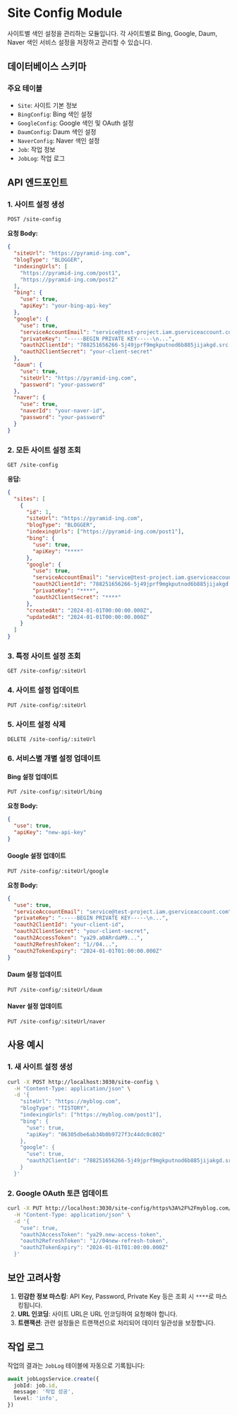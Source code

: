 # Site Config Module

사이트별 색인 설정을 관리하는 모듈입니다. 각 사이트별로 Bing, Google, Daum, Naver 색인 서비스 설정을 저장하고 관리할 수 있습니다.

## 데이터베이스 스키마

### 주요 테이블

- `Site`: 사이트 기본 정보
- `BingConfig`: Bing 색인 설정
- `GoogleConfig`: Google 색인 및 OAuth 설정
- `DaumConfig`: Daum 색인 설정
- `NaverConfig`: Naver 색인 설정
- `Job`: 작업 정보
- `JobLog`: 작업 로그

## API 엔드포인트

### 1. 사이트 설정 생성

```
POST /site-config
```

**요청 Body:**

```json
{
  "siteUrl": "https://pyramid-ing.com",
  "blogType": "BLOGGER",
  "indexingUrls": [
    "https://pyramid-ing.com/post1",
    "https://pyramid-ing.com/post2"
  ],
  "bing": {
    "use": true,
    "apiKey": "your-bing-api-key"
  },
  "google": {
    "use": true,
    "serviceAccountEmail": "service@test-project.iam.gserviceaccount.com",
    "privateKey": "-----BEGIN PRIVATE KEY-----\n...",
    "oauth2ClientId": "788251656266-5j49jprf9mgkputnod6b885jijakgd.src.googleusercontent.com",
    "oauth2ClientSecret": "your-client-secret"
  },
  "daum": {
    "use": true,
    "siteUrl": "https://pyramid-ing.com",
    "password": "your-password"
  },
  "naver": {
    "use": true,
    "naverId": "your-naver-id",
    "password": "your-password"
  }
}
```

### 2. 모든 사이트 설정 조회

```
GET /site-config
```

**응답:**

```json
{
  "sites": [
    {
      "id": 1,
      "siteUrl": "https://pyramid-ing.com",
      "blogType": "BLOGGER",
      "indexingUrls": ["https://pyramid-ing.com/post1"],
      "bing": {
        "use": true,
        "apiKey": "****"
      },
      "google": {
        "use": true,
        "serviceAccountEmail": "service@test-project.iam.gserviceaccount.com",
        "oauth2ClientId": "788251656266-5j49jprf9mgkputnod6b885jijakgd.src.googleusercontent.com",
        "privateKey": "****",
        "oauth2ClientSecret": "****"
      },
      "createdAt": "2024-01-01T00:00:00.000Z",
      "updatedAt": "2024-01-01T00:00:00.000Z"
    }
  ]
}
```

### 3. 특정 사이트 설정 조회

```
GET /site-config/:siteUrl
```

### 4. 사이트 설정 업데이트

```
PUT /site-config/:siteUrl
```

### 5. 사이트 설정 삭제

```
DELETE /site-config/:siteUrl
```

### 6. 서비스별 개별 설정 업데이트

#### Bing 설정 업데이트

```
PUT /site-config/:siteUrl/bing
```

**요청 Body:**

```json
{
  "use": true,
  "apiKey": "new-api-key"
}
```

#### Google 설정 업데이트

```
PUT /site-config/:siteUrl/google
```

**요청 Body:**

```json
{
  "use": true,
  "serviceAccountEmail": "service@test-project.iam.gserviceaccount.com",
  "privateKey": "-----BEGIN PRIVATE KEY-----\n...",
  "oauth2ClientId": "your-client-id",
  "oauth2ClientSecret": "your-client-secret",
  "oauth2AccessToken": "ya29.a0ARrdaM9...",
  "oauth2RefreshToken": "1//04...",
  "oauth2TokenExpiry": "2024-01-01T01:00:00.000Z"
}
```

#### Daum 설정 업데이트

```
PUT /site-config/:siteUrl/daum
```

#### Naver 설정 업데이트

```
PUT /site-config/:siteUrl/naver
```

## 사용 예시

### 1. 새 사이트 설정 생성

```bash
curl -X POST http://localhost:3030/site-config \
  -H "Content-Type: application/json" \
  -d '{
    "siteUrl": "https://myblog.com",
    "blogType": "TISTORY",
    "indexingUrls": ["https://myblog.com/post1"],
    "bing": {
      "use": true,
      "apiKey": "06305dbe6ab34b0b9727f3c44dc0c802"
    },
    "google": {
      "use": true,
      "oauth2ClientId": "788251656266-5j49jprf9mgkputnod6b885jijakgd.src.googleusercontent.com"
    }
  }'
```

### 2. Google OAuth 토큰 업데이트

```bash
curl -X PUT http://localhost:3030/site-config/https%3A%2F%2Fmyblog.com/google \
  -H "Content-Type: application/json" \
  -d '{
    "use": true,
    "oauth2AccessToken": "ya29.new-access-token",
    "oauth2RefreshToken": "1//04new-refresh-token",
    "oauth2TokenExpiry": "2024-01-01T01:00:00.000Z"
  }'
```

## 보안 고려사항

1. **민감한 정보 마스킹**: API Key, Password, Private Key 등은 조회 시 `****`로 마스킹됩니다.
2. **URL 인코딩**: 사이트 URL은 URL 인코딩하여 요청해야 합니다.
3. **트랜잭션**: 관련 설정들은 트랜잭션으로 처리되어 데이터 일관성을 보장합니다.

## 작업 로그

작업의 결과는 `JobLog` 테이블에 자동으로 기록됩니다:

```typescript
await jobLogsService.create({
  jobId: job.id,
  message: '작업 성공',
  level: 'info',
})
```
